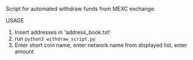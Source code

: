 Script for automated withdraw funds from MEXC exchange.

USAGE

1. Insert addresses in 'address_book.txt'
2. run ```python3 withdraw_script.py```
3. Enter short coin name, enter network name from displayed list, enter amount
